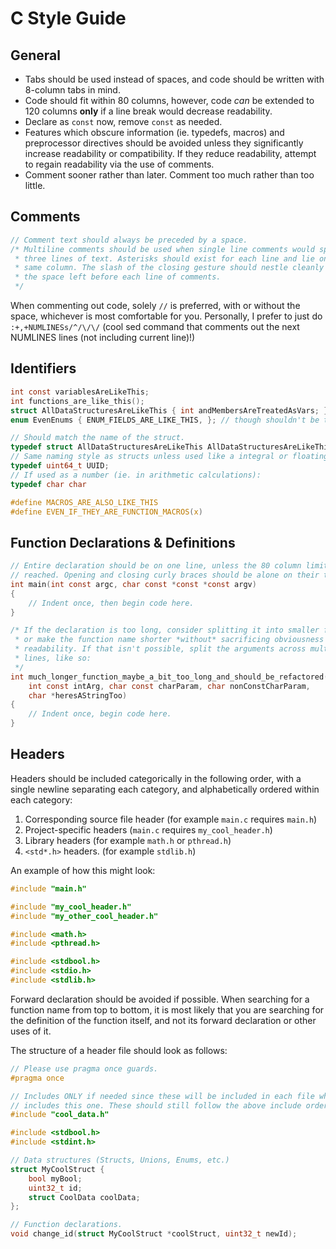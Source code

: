 # C Style Guide

## General

* Tabs should be used instead of spaces, and code should be written with
8-column tabs in mind.
* Code should fit within 80 columns, however, code *can* be extended to 120
columns **only** if a line break would decrease readability.
* Declare as `const` now, remove `const` as needed.
* Features which obscure information (ie. typedefs, macros) and preprocessor
directives should be avoided unless they significantly increase readability or
compatibility. If they reduce readability, attempt to regain readability via
the use of comments.
* Comment sooner rather than later. Comment too much rather than too little.

## Comments

```c
// Comment text should always be preceded by a space.
/* Multiline comments should be used when single line comments would span over
 * three lines of text. Asterisks should exist for each line and lie on the
 * same column. The slash of the closing gesture should nestle cleanly within
 * the space left before each line of comments.
 */
```

When commenting out code, solely `//` is preferred, with or without the space,
whichever is most comfortable for you. Personally, I prefer to just do
`:+,+NUMLINESs/^/\/\/` (cool sed command that comments out the next NUMLINES
lines (not including current line)!)

## Identifiers

```c
int const variablesAreLikeThis;
int functions_are_like_this();
struct AllDataStructuresAreLikeThis { int andMembersAreTreatedAsVars; };
enum EvenEnums { ENUM_FIELDS_ARE_LIKE_THIS, }; // though shouldn't be this long

// Should match the name of the struct.
typedef struct AllDataStructuresAreLikeThis AllDataStructuresAreLikeThis;
// Same naming style as structs unless used like a integral or floating type.
typedef uint64_t UUID;
// If used as a number (ie. in arithmetic calculations):
typedef char char

#define MACROS_ARE_ALSO_LIKE_THIS
#define EVEN_IF_THEY_ARE_FUNCTION_MACROS(x)
```

## Function Declarations & Definitions

```c
// Entire declaration should be on one line, unless the 80 column limit is
// reached. Opening and closing curly braces should be alone on their two lines.
int main(int const argc, char const *const *const argv)
{
	// Indent once, then begin code here.
}

/* If the declaration is too long, consider splitting it into smaller functions
 * or make the function name shorter *without* sacrificing obviousness and
 * readability. If that isn't possible, split the arguments across multiple
 * lines, like so:
 */
int much_longer_function_maybe_a_bit_too_long_and_should_be_refactored(
	int const intArg, char const charParam, char nonConstCharParam,
	char *heresAStringToo)
{
	// Indent once, begin code here.
}
```

## Headers

Headers should be included categorically in the following order, with a single
newline separating each category, and alphabetically ordered within each
category:

1. Corresponding source file header (for example `main.c` requires `main.h`)
2. Project-specific headers (`main.c` requires `my_cool_header.h`)
3. Library headers (for example `math.h` or `pthread.h`)
4. `<std*.h>` headers. (for example `stdlib.h`)

An example of how this might look:

```c
#include "main.h"

#include "my_cool_header.h"
#include "my_other_cool_header.h"

#include <math.h>
#include <pthread.h>

#include <stdbool.h>
#include <stdio.h>
#include <stdlib.h>
```

Forward declaration should be avoided if possible. When searching for a function
name from top to bottom, it is most likely that you are searching for the
definition of the function itself, and not its forward declaration or other uses
of it.

The structure of a header file should look as follows:

```c
// Please use pragma once guards.
#pragma once

// Includes ONLY if needed since these will be included in each file which also
// includes this one. These should still follow the above include order rule.
#include "cool_data.h"

#include <stdbool.h>
#include <stdint.h>

// Data structures (Structs, Unions, Enums, etc.)
struct MyCoolStruct {
	bool myBool;
	uint32_t id;
	struct CoolData coolData;
};

// Function declarations.
void change_id(struct MyCoolStruct *coolStruct, uint32_t newId);
```
